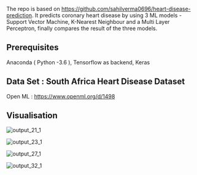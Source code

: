 
The repo is based on https://github.com/sahilverma0696/heart-disease-prediction.
It predicts coronary heart disease by using 3 ML models - Support Vector Machine, K-Nearest Neighbour and a Multi Layer Perceptron, finally compares the result of the three models.


## Prerequisites
Anaconda ( Python -3.6 ), Tensorflow as backend, Keras 

## Data Set : South Africa Heart Disease Dataset
Open ML : https://www.openml.org/d/1498

## Visualisation
![output_21_1](https://user-images.githubusercontent.com/25270515/42493757-d1d94560-843b-11e8-8ed1-30bd6028eb72.png)

![output_23_1](https://user-images.githubusercontent.com/25270515/42494297-7f5ec830-843d-11e8-9a47-f94725e453e8.png)

![output_27_1](https://user-images.githubusercontent.com/25270515/42494314-8c5c471a-843d-11e8-8dd8-436522290c4f.png)

![output_32_1](https://user-images.githubusercontent.com/25270515/42494328-97ed5cd6-843d-11e8-8a50-829df2e849ab.png)

